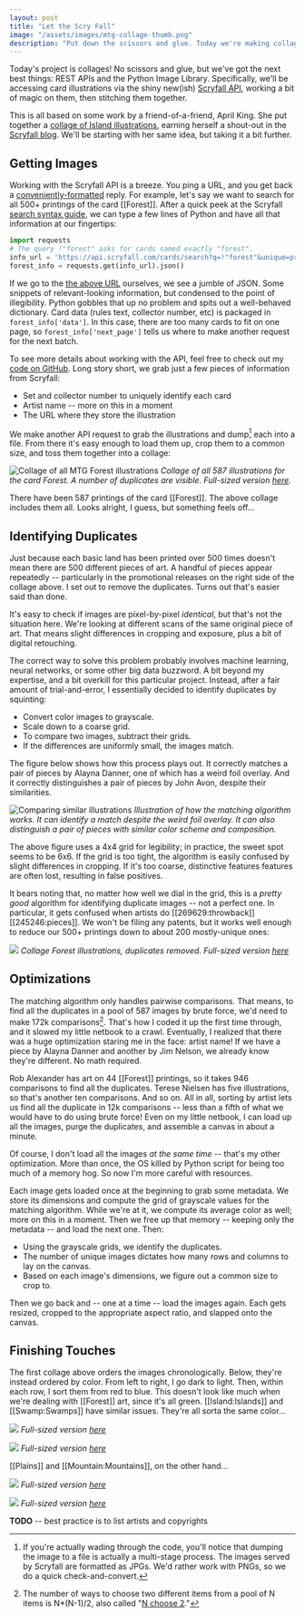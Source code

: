 ```yaml
---
layout: post
title: "Let the Scry Fall"
image: "/assets/images/mtg-collage-thumb.png"
description: "Put down the scissors and glue. Today we're making collages in Python!"
---
```


Today's project is collages! No scissors and glue, but we've got the next best things: REST APIs and the Python Image Library. Specifically, we'll be accessing card illustrations via the shiny new(ish) [Scryfall API](https://scryfall.com/docs/api), working a bit of magic on them, then stitching them together.

This is all based on some work by a friend-of-a-friend, April King. She put together a [collage of Island illustrations](https://twitter.com/CubeApril/status/938937585732341760), earning herself a shout-out in the [Scryfall blog](https://scryfall.com/blog/a-belated-year-in-review-152). We'll be starting with her same idea, but taking it a bit further.

## Getting Images

Working with the Scryfall API is a breeze. You ping a URL, and you get back a [conveniently-formatted](https://en.wikipedia.org/wiki/JSON) reply. For example, let's say we want to search for all 500+ printings of the card [[Forest]]. After a quick peek at the Scryfall [search syntax guide](https://scryfall.com/docs/reference), we can type a few lines of Python and have all that information at our fingertips:

```python
import requests
# The query !"forest" asks for cards named exactly "forest".
info_url = 'https://api.scryfall.com/cards/search?q=!"forest"&unique=prints'
forest_info = requests.get(info_url).json()
```

If we go to the [the above URL](https://api.scryfall.com/cards/search?q=!"forest"&unique=prints) ourselves, we see a jumble of JSON. Some snippets of relevant-looking information, but condensed to the point of illegibility. Python gobbles that up no problem and spits out a well-behaved dictionary. Card data (rules text, collector number, etc) is packaged in `forest_info['data']`. In this case, there are too many cards to fit on one page, so `forest_info['next_page']` tells us where to make another request for the next batch.

To see more details about working with the API, feel free to check out my [code on GitHub](https://github.com/charles-uno/scryfall). Long story short, we grab just a few pieces of information from Scryfall:

- Set and collector number to uniquely identify each card
- Artist name -- more on this in a moment
- The URL where they store the illustration

We make another API request to grab the illustrations and dump[^1] each into a file. From there it's easy enough to load them up, crop them to a common size, and toss them together into a collage:

[^1]: If you're actually wading through the code, you'll notice that dumping the image to a file is actually a multi-stage process. The images served by Scryfall are formatted as JPGs. We'd rather work with PNGs, so we do a quick check-and-convert.

![Collage of all MTG Forest illustrations](/assets/images/mtg-collage-all-forest-small.png)
*Collage of all 587 illustrations for the card Forest. A number of duplicates are visible. Full-sized version [here](/assets/images/mtg-collage-all-forest.png).*

There have been 587 printings of the card [[Forest]]. The above collage includes them all. Looks alright, I guess, but something feels off...

## Identifying Duplicates

Just because each basic land has been printed over 500 times doesn't mean there are 500 different pieces of art. A handful of pieces appear repeatedly -- particularly in the promotional releases on the right side of the collage above. I set out to remove the duplicates. Turns out that's easier said than done.

It's easy to check if images are pixel-by-pixel *identical*, but that's not the situation here. We're looking at different scans of the same original piece of art. That means slight differences in cropping and exposure, plus a bit of digital retouching.

The correct way to solve this problem probably involves machine learning, neural networks, or some other big data buzzword. A bit beyond my expertise, and a bit overkill for this particular project. Instead, after a fair amount of trial-and-error, I essentially decided to identify duplicates by squinting:

- Convert color images to grayscale.
- Scale down to a coarse grid.
- To compare two images, subtract their grids.
- If the differences are uniformly small, the images match.

The figure below shows how this process plays out. It correctly matches a pair of pieces by Alayna Danner, one of which has a weird foil overlay. And it correctly distinguishes a pair of pieces by John Avon, despite their similarities.

![Comparing similar illustrations](/assets/images/alaynadanner-johnavon.gif)
*Illustration of how the matching algorithm works. It can identify a match despite the weird foil overlay. It can also distinguish a pair of pieces with similar color scheme and composition.*

The above figure uses a 4x4 grid for legibility; in practice, the sweet spot seems to be 6x6. If the grid is too tight, the algorithm is easily confused by slight differences in cropping. If it's too coarse, distinctive features features are often lost, resulting in false positives.

It bears noting that, no matter how well we dial in the grid, this is a *pretty good* algorithm for identifying duplicate images -- not a perfect one. In particular, it gets confused when artists do [[269629:throwback]] [[245246:pieces]]. We won't be filing any patents, but it works well enough to reduce our 500+ printings down to about 200 mostly-unique ones:

![](/assets/images/mtg-collage-forest-small.png)
*Collage Forest illustrations, duplicates removed. Full-sized version [here](/assets/images/mtg-collage-forest.png)*

## Optimizations

The matching algorithm only handles pairwise comparisons. That means, to find all the duplicates in a pool of 587 images by brute force, we'd need to make 172k comparisons[^3]. That's how I coded it up the first time through, and it slowed my little netbook to a crawl. Eventually, I realized that there was a huge optimization staring me in the face: artist name! If we have a piece by Alayna Danner and another by Jim Nelson, we already know they're different. No math required.

[^3]: The number of ways to choose two different items from a pool of N items is N*(N-1)/2, also called "[N choose 2](https://www.quora.com/Math-What-is-the-formula-for-the-number-of-handshakes-H-in-terms-of-the-number-of-people-n)."

Rob Alexander has art on 44 [[Forest]] printings, so it takes 946 comparisons to find all the duplicates. Terese Nielsen has five illustrations, so that's another ten comparisons. And so on. All in all, sorting by artist lets us find all the duplicate in 12k comparisons -- less than a fifth of what we would have to do using brute force! Even on my little netbook, I can load up all the images, purge the duplicates, and assemble a canvas in about a minute.

Of course, I don't load all the images *at the same time* -- that's my other optimization. More than once, the OS killed by Python script for being too much of a memory hog. So now I'm more careful with resources.

Each image gets loaded once at the beginning to grab some metadata. We store its dimensions and compute the grid of grayscale values for the matching algorithm. While we're at it, we compute its average color as well; more on this in a moment. Then we free up that memory -- keeping only the metadata -- and load the next one. Then:

- Using the grayscale grids, we identify the duplicates.
- The number of unique images dictates how many rows and columns to lay on the canvas.
- Based on each image's dimensions, we figure out a common size to crop to.

Then we go back and -- one at a time -- load the images again. Each gets resized, cropped to the appropriate aspect ratio, and slapped onto the canvas.

## Finishing Touches

The first collage above orders the images chronologically. Below, they're instead ordered by color. From left to right, I go dark to light. Then, within each row, I sort them from red to blue. This doesn't look like much when we're dealing with [[Forest]] art, since it's all green. [[Island:Islands]] and [[Swamp:Swamps]] have similar issues. They're all sorta the same color...

![](/assets/images/mtg-collage-island-small.png)
*Full-sized version [here](/assets/images/mtg-collage-island.png)*

![](/assets/images/mtg-collage-swamp-small.png)
*Full-sized version [here](/assets/images/mtg-collage-swamp.png)*

[[Plains]] and [[Mountain:Mountains]], on the other hand...

![](/assets/images/mtg-collage-plains-small.png)
*Full-sized version [here](/assets/images/mtg-collage-plains.png)*

![](/assets/images/mtg-collage-mountain-small.png)
*Full-sized version [here](/assets/images/mtg-collage-mountain.png)*



**TODO** -- best practice is to list artists and copyrights
